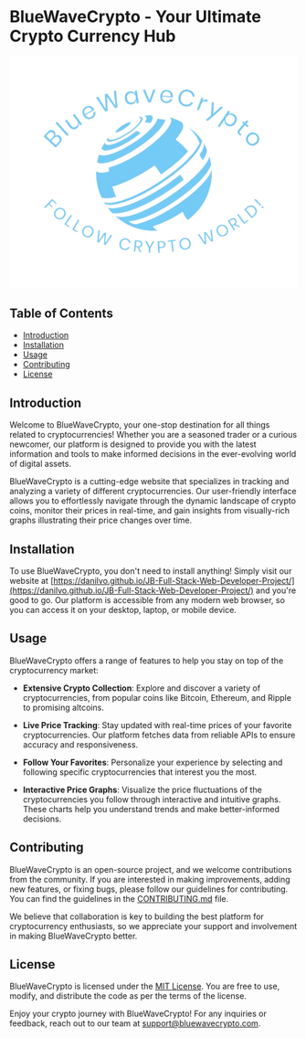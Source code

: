 # BlueWaveCrypto - Your Ultimate Crypto Currency Hub

![BlueWaveCrypto Logo](/Assets/Images/bluewavecrypto-icon.png)

## Table of Contents
- [Introduction](#introduction)
- [Installation](#installation)
- [Usage](#usage)
- [Contributing](#contributing)
- [License](#license)

## Introduction

Welcome to BlueWaveCrypto, your one-stop destination for all things related to cryptocurrencies! Whether you are a seasoned trader or a curious newcomer, our platform is designed to provide you with the latest information and tools to make informed decisions in the ever-evolving world of digital assets.

BlueWaveCrypto is a cutting-edge website that specializes in tracking and analyzing a variety of different cryptocurrencies. Our user-friendly interface allows you to effortlessly navigate through the dynamic landscape of crypto coins, monitor their prices in real-time, and gain insights from visually-rich graphs illustrating their price changes over time.

## Installation

To use BlueWaveCrypto, you don't need to install anything! Simply visit our website at [https://danilvo.github.io/JB-Full-Stack-Web-Developer-Project/](https://danilvo.github.io/JB-Full-Stack-Web-Developer-Project/) and you're good to go. Our platform is accessible from any modern web browser, so you can access it on your desktop, laptop, or mobile device.

## Usage

BlueWaveCrypto offers a range of features to help you stay on top of the cryptocurrency market:

- **Extensive Crypto Collection**: Explore and discover a variety of cryptocurrencies, from popular coins like Bitcoin, Ethereum, and Ripple to promising altcoins.

- **Live Price Tracking**: Stay updated with real-time prices of your favorite cryptocurrencies. Our platform fetches data from reliable APIs to ensure accuracy and responsiveness.

- **Follow Your Favorites**: Personalize your experience by selecting and following specific cryptocurrencies that interest you the most.

- **Interactive Price Graphs**: Visualize the price fluctuations of the cryptocurrencies you follow through interactive and intuitive graphs. These charts help you understand trends and make better-informed decisions.

## Contributing

BlueWaveCrypto is an open-source project, and we welcome contributions from the community. If you are interested in making improvements, adding new features, or fixing bugs, please follow our guidelines for contributing. You can find the guidelines in the [CONTRIBUTING.md](https://github.com/danilvo/JB-Full-Stack-Web-Developer-Project/blob/main/CONTRIBUTING.md) file.

We believe that collaboration is key to building the best platform for cryptocurrency enthusiasts, so we appreciate your support and involvement in making BlueWaveCrypto better.

## License

BlueWaveCrypto is licensed under the [MIT License](https://github.com/danilvo/JB-Full-Stack-Web-Developer-Project/blob/main/LICENSE). You are free to use, modify, and distribute the code as per the terms of the license.

Enjoy your crypto journey with BlueWaveCrypto! For any inquiries or feedback, reach out to our team at support@bluewavecrypto.com.
